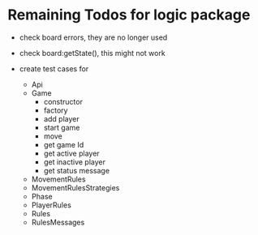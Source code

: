 # Remaining Todos for logic package

- check board errors, they are no longer used
- check board:getState(), this might not work


- create test cases for
    - Api
    - Game
        - constructor
        - factory
        - add player
        - start game
        - move
        - get game Id
        - get active player
        - get inactive player 
        - get status message
    - MovementRules
    - MovementRulesStrategies
    - Phase
    - PlayerRules
    - Rules
    - RulesMessages
        